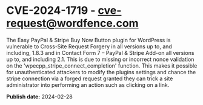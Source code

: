 # CVE-2024-1719 - cve-request@wordfence.com

The Easy PayPal & Stripe Buy Now Button plugin for WordPress is vulnerable to Cross-Site Request Forgery in all versions up to, and including, 1.8.3 and in Contact Form 7 – PayPal & Stripe Add-on all versions up to, and including 2.1. This is due to missing or incorrect nonce validation on the 'wpecpp_stripe_connect_completion' function. This makes it possible for unauthenticated attackers to modify the plugins settings and chance the stripe connection via a forged request granted they can trick a site administrator into performing an action such as clicking on a link.

**Publish date:** 2024-02-28
